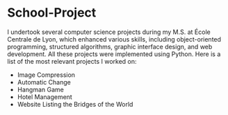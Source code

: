 # School-Project

I undertook several computer science projects during my M.S. at École Centrale de Lyon, which enhanced various skills, including object-oriented programming, structured algorithms, graphic interface design, and web development. All these projects were implemented using Python. Here is a list of the most relevant projects I worked on:

- Image Compression 
- Automatic Change
- Hangman Game
- Hotel Management
- Website Listing the Bridges of the World
